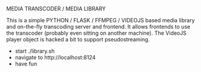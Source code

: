 MEDIA TRANSCODER / MEDIA LIBRARY

This is a simple PYTHON / FLASK / FFMPEG / VIDEOJS based media library and on-the-fly transcoding server and frontend. It allows frontends to use the transcoder (probably even sitting on another machine). The VideoJS player object is hacked a bit to support pseudostreaming.

* start ./library.sh
* navigate to http://localhost:8124
* have fun
